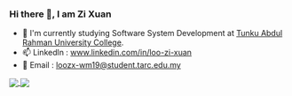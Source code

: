 ### Hi there 👋, I am Zi Xuan
- 🌱 I'm currently studying Software System Development at <a href="https://www.tarc.edu.my/">Tunku Abdul Rahman University College<a/>.
- 📫 Linkedln : <a href="https://www.linkedin.com/in/loo-zi-xuan/">www.linkedin.com/in/loo-zi-xuan</a>
- :e-mail: Email : <a href="mailto:loozx-wm19@student.tarc.edu.my">loozx-wm19@student.tarc.edu.my</a> 

<a href="https://github.com/anuraghazra/github-readme-stats" style="margin-bottom:5px">
  <img align="center" src="https://github-readme-stats.vercel.app/api?username=loozixuan&count_private=true&show_icons=true" />
</a>
<a href="https://github.com/anuraghazra/convoychat">
  <img align="center" src="https://github-readme-stats.vercel.app/api/top-langs/?username=loozixuan&layout=compact" />
</a>
 
